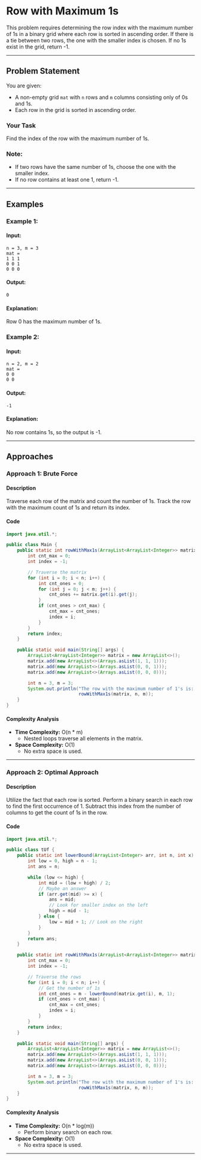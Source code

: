 # Row with Maximum 1s

This problem requires determining the row index with the maximum number of 1s in a binary grid where each row is sorted in ascending order. If there is a tie between two rows, the one with the smaller index is chosen. If no 1s exist in the grid, return -1.

---

## Problem Statement

You are given:
- A non-empty grid `mat` with `n` rows and `m` columns consisting only of 0s and 1s.
- Each row in the grid is sorted in ascending order.

### Your Task
Find the index of the row with the maximum number of 1s.

### Note:
- If two rows have the same number of 1s, choose the one with the smaller index.
- If no row contains at least one 1, return -1.

---

## Examples

### Example 1:
#### Input:
```
n = 3, m = 3
mat = 
1 1 1
0 0 1
0 0 0
```
#### Output:
```
0
```
#### Explanation:
Row 0 has the maximum number of 1s.

### Example 2:
#### Input:
```
n = 2, m = 2
mat = 
0 0
0 0
```
#### Output:
```
-1
```
#### Explanation:
No row contains 1s, so the output is -1.

---

## Approaches

### Approach 1: Brute Force

#### Description
Traverse each row of the matrix and count the number of 1s. Track the row with the maximum count of 1s and return its index.

#### Code
```java
import java.util.*;

public class Main {
    public static int rowWithMax1s(ArrayList<ArrayList<Integer>> matrix, int n, int m) {
        int cnt_max = 0;
        int index = -1;

        // Traverse the matrix
        for (int i = 0; i < n; i++) {
            int cnt_ones = 0;
            for (int j = 0; j < m; j++) {
                cnt_ones += matrix.get(i).get(j);
            }
            if (cnt_ones > cnt_max) {
                cnt_max = cnt_ones;
                index = i;
            }
        }
        return index;
    }

    public static void main(String[] args) {
        ArrayList<ArrayList<Integer>> matrix = new ArrayList<>();
        matrix.add(new ArrayList<>(Arrays.asList(1, 1, 1)));
        matrix.add(new ArrayList<>(Arrays.asList(0, 0, 1)));
        matrix.add(new ArrayList<>(Arrays.asList(0, 0, 0)));

        int n = 3, m = 3;
        System.out.println("The row with the maximum number of 1's is: " +
                           rowWithMax1s(matrix, n, m));
    }
}
```

#### Complexity Analysis
- **Time Complexity:** O(n \* m)
  - Nested loops traverse all elements in the matrix.
- **Space Complexity:** O(1)
  - No extra space is used.

---

### Approach 2: Optimal Approach

#### Description
Utilize the fact that each row is sorted. Perform a binary search in each row to find the first occurrence of 1. Subtract this index from the number of columns to get the count of 1s in the row.

#### Code
```java
import java.util.*;

public class tUf {
    public static int lowerBound(ArrayList<Integer> arr, int n, int x) {
        int low = 0, high = n - 1;
        int ans = n;

        while (low <= high) {
            int mid = (low + high) / 2;
            // Maybe an answer
            if (arr.get(mid) >= x) {
                ans = mid;
                // Look for smaller index on the left
                high = mid - 1;
            } else {
                low = mid + 1; // Look on the right
            }
        }
        return ans;
    }

    public static int rowWithMax1s(ArrayList<ArrayList<Integer>> matrix, int n, int m) {
        int cnt_max = 0;
        int index = -1;

        // Traverse the rows
        for (int i = 0; i < n; i++) {
            // Get the number of 1s
            int cnt_ones = m - lowerBound(matrix.get(i), m, 1);
            if (cnt_ones > cnt_max) {
                cnt_max = cnt_ones;
                index = i;
            }
        }
        return index;
    }

    public static void main(String[] args) {
        ArrayList<ArrayList<Integer>> matrix = new ArrayList<>();
        matrix.add(new ArrayList<>(Arrays.asList(1, 1, 1)));
        matrix.add(new ArrayList<>(Arrays.asList(0, 0, 1)));
        matrix.add(new ArrayList<>(Arrays.asList(0, 0, 0)));

        int n = 3, m = 3;
        System.out.println("The row with the maximum number of 1's is: " +
                           rowWithMax1s(matrix, n, m));
    }
}
```

#### Complexity Analysis
- **Time Complexity:** O(n \* log(m))
  - Perform binary search on each row.
- **Space Complexity:** O(1)
  - No extra space is used.

---
